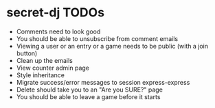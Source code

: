 # secret-dj TODOs

- Comments need to look good
- You should be able to unsubscribe from comment emails
- Viewing a user or an entry or a game needs to be public (with a join button)
- Clean up the emails
- View counter admin page
- Style inheritance
- Migrate success/error messages to session express-express
- Delete should take you to an "Are you SURE?" page
- You should be able to leave a game before it starts
